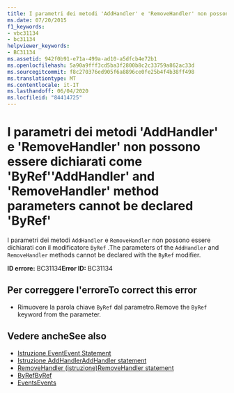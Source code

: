 ```yaml
---
title: I parametri dei metodi 'AddHandler' e 'RemoveHandler' non possono essere dichiarati come 'ByRef'
ms.date: 07/20/2015
f1_keywords:
- vbc31134
- bc31134
helpviewer_keywords:
- BC31134
ms.assetid: 942f0b91-e71a-499a-ad10-a5dfcb4e72b1
ms.openlocfilehash: 5a90a9fff3cd5ba3f2800b8c2c33759a862ac33d
ms.sourcegitcommit: f8c270376ed905f6a8896ce0fe25b4f4b38ff498
ms.translationtype: MT
ms.contentlocale: it-IT
ms.lasthandoff: 06/04/2020
ms.locfileid: "84414725"
---
```

# <a name="addhandler-and-removehandler-method-parameters-cannot-be-declared-byref"></a><span data-ttu-id="a0b53-102">I parametri dei metodi 'AddHandler' e 'RemoveHandler' non possono essere dichiarati come 'ByRef'</span><span class="sxs-lookup"><span data-stu-id="a0b53-102">'AddHandler' and 'RemoveHandler' method parameters cannot be declared 'ByRef'</span></span>
<span data-ttu-id="a0b53-103">I parametri dei metodi `AddHandler` e `RemoveHandler` non possono essere dichiarati con il modificatore `ByRef` .</span><span class="sxs-lookup"><span data-stu-id="a0b53-103">The parameters of the `AddHandler` and `RemoveHandler` methods cannot be declared with the `ByRef` modifier.</span></span>  
  
 <span data-ttu-id="a0b53-104">**ID errore:** BC31134</span><span class="sxs-lookup"><span data-stu-id="a0b53-104">**Error ID:** BC31134</span></span>  
  
## <a name="to-correct-this-error"></a><span data-ttu-id="a0b53-105">Per correggere l'errore</span><span class="sxs-lookup"><span data-stu-id="a0b53-105">To correct this error</span></span>  
  
- <span data-ttu-id="a0b53-106">Rimuovere la parola chiave `ByRef` dal parametro.</span><span class="sxs-lookup"><span data-stu-id="a0b53-106">Remove the `ByRef` keyword from the parameter.</span></span>  
  
## <a name="see-also"></a><span data-ttu-id="a0b53-107">Vedere anche</span><span class="sxs-lookup"><span data-stu-id="a0b53-107">See also</span></span>

- [<span data-ttu-id="a0b53-108">Istruzione Event</span><span class="sxs-lookup"><span data-stu-id="a0b53-108">Event Statement</span></span>](../language-reference/statements/event-statement.md)
- [<span data-ttu-id="a0b53-109">Istruzione AddHandler</span><span class="sxs-lookup"><span data-stu-id="a0b53-109">AddHandler statement</span></span>](../language-reference/statements/addhandler-statement.md)
- [<span data-ttu-id="a0b53-110">RemoveHandler (istruzione)</span><span class="sxs-lookup"><span data-stu-id="a0b53-110">RemoveHandler statement</span></span>](../language-reference/statements/removehandler-statement.md)
- [<span data-ttu-id="a0b53-111">ByRef</span><span class="sxs-lookup"><span data-stu-id="a0b53-111">ByRef</span></span>](../language-reference/modifiers/byref.md)
- [<span data-ttu-id="a0b53-112">Events</span><span class="sxs-lookup"><span data-stu-id="a0b53-112">Events</span></span>](../programming-guide/language-features/events/index.md)
